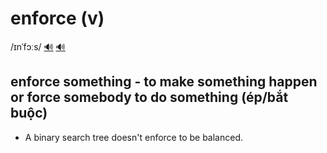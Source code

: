 # enforce (v)

/ɪnˈfɔːs/ [🔊](https://www.oxfordlearnersdictionaries.com/media/english/uk_pron/e/enf/enfor/enforce__gb_3.mp3) [🔊](https://www.oxfordlearnersdictionaries.com/media/english/us_pron/r/rea/reaso/reasonably__us_2_rr.mp3)

## enforce something - to make something happen or force somebody to do something (ép/bắt buộc)

- A binary search tree doesn't enforce to be balanced.